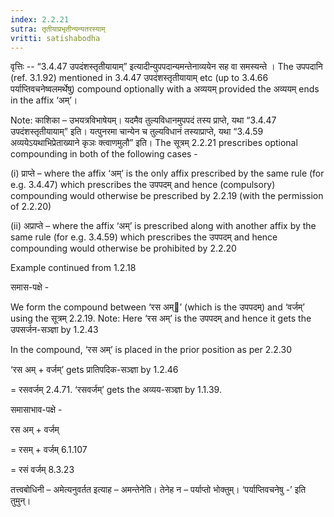 ```yaml
---
index: 2.2.21
sutra: तृतीयाप्रभृतीन्यन्यतरस्याम्‌
vritti: satishabodha
---
```






वृत्तिः -- “3.4.47 उपदंशस्तृतीयायाम्” इत्यादीन्युपपदान्यमन्तेनाव्ययेन सह वा समस्यन्ते । The उपपदानि (ref. 3.1.92) mentioned in 3.4.47 उपदंशस्तृतीयायाम् etc (up to 3.4.66 पर्याप्तिवचनेष्वलमर्थेषु) compound optionally with a अव्ययम् provided the अव्ययम् ends in the affix ‘अम्’।

Note: काशिका – उभयत्रविभाषेयम्। यदमैव तुल्यविधानमुपपदं तस्य प्राप्ते, यथा “3.4.47 उपदंशस्तृतीयायाम्” इति। यत्पुनरमा चान्येन च तुल्यविधानं तस्याप्राप्ते, यथा “3.4.59 अव्ययेऽयथाभिप्रेताख्याने कृञः क्त्वाणमुलौ” इति। The सूत्रम् 2.2.21 prescribes optional compounding in both of the following cases -

(i) प्राप्ते – where the affix ‘अम्’ is the only affix prescribed by the same rule (for e.g. 3.4.47) which prescribes the उपपदम् and hence (compulsory) compounding would otherwise be prescribed by 2.2.19 (with the permission of 2.2.20)

(ii) अप्राप्ते – where the affix ‘अम्’ is prescribed along with another affix by the same rule (for e.g. 3.4.59) which prescribes the उपपदम् and hence compounding would otherwise be prohibited by 2.2.20


Example continued from 1.2.18


समास-पक्षे -


We form the compound between ‘रस अम्’ (which is the उपपदम्) and ‘वर्जम्’ using the सूत्रम् 2.2.19. Note: Here ‘रस अम्’ is the उपपदम् and hence it gets the उपसर्जन-सञ्ज्ञा by 1.2.43

In the compound, ‘रस अम्’ is placed in the prior position as per 2.2.30

‘रस अम् + वर्जम्’ gets प्रातिपदिक-सञ्ज्ञा by 1.2.46

= रसवर्जम् 2.4.71. ‘रसवर्जम्’ gets the अव्यय-सञ्ज्ञा by 1.1.39.


समासाभाव-पक्षे -


रस अम् + वर्जम्

= रसम् + वर्जम् 6.1.107

= रसं वर्जम् 8.3.23


तत्त्वबोधिनी – अमेत्यनुवर्तत इत्याह – अमन्तेनेति। तेनेह न – पर्याप्तो भोक्तुम्। ‘पर्याप्तिवचनेषु -’ इति तुमुन्।

